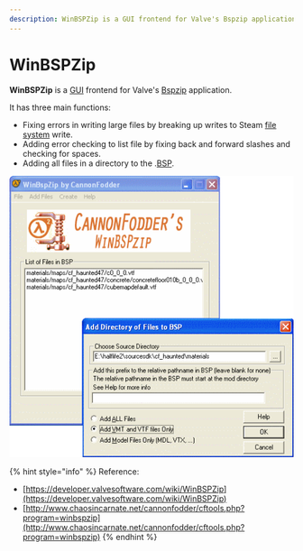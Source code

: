 ```yaml
---
description: WinBSPZip is a GUI frontend for Valve's Bspzip application.
---
```


# WinBSPZip

**WinBSPZip** is a [GUI](https://developer.valvesoftware.com/wiki/GUI) frontend for Valve's [Bspzip](bspzip.md) application.

It has three main functions:

* Fixing errors in writing large files by breaking up writes to Steam [file system](http://en.wikipedia.org/wiki/file_system) write.
* Adding error checking to list file by fixing back and forward slashes and checking for spaces.
* Adding all files in a directory to the .[BSP](https://developer.valvesoftware.com/wiki/BSP).

![](../../../../.gitbook/assets/winbspzipwindow.gif)

{% hint style="info" %}
Reference:

* [https://developer.valvesoftware.com/wiki/WinBSPZip](https://developer.valvesoftware.com/wiki/WinBSPZip)
* [http://www.chaosincarnate.net/cannonfodder/cftools.php?program=winbspzip](http://www.chaosincarnate.net/cannonfodder/cftools.php?program=winbspzip)
{% endhint %}

